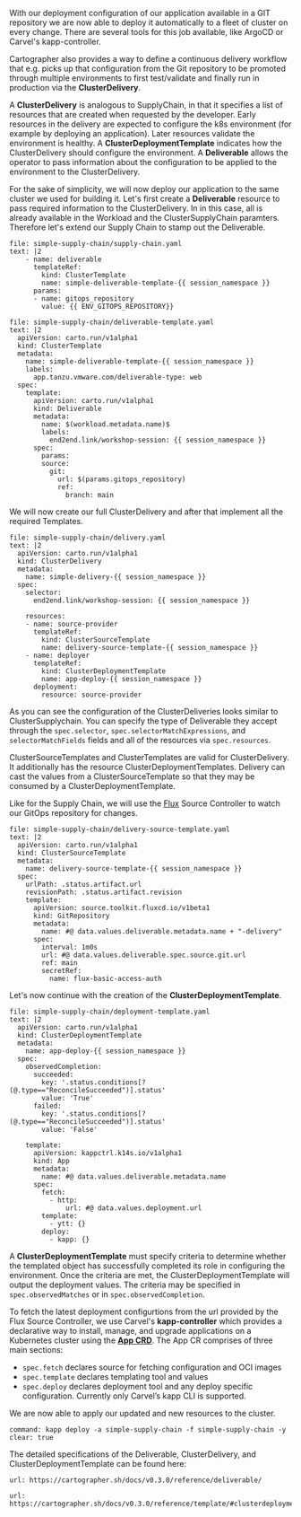 With our deployment configuration of our application available in a GIT repository we are now able to deploy it automatically to a fleet of cluster on every change. 
There are several tools for this job available, like ArgoCD or Carvel's kapp-controller.

Cartographer also provides a way to define a continuous delivery workflow that e.g. picks up that configuration from the Git repository to be promoted through multiple environments to first test/validate and finally run in production via the **ClusterDelivery**.

A **ClusterDelivery** is analogous to SupplyChain, in that it specifies a list of resources that are created when requested by the developer. Early resources in the delivery are expected to configure the k8s environment (for example by deploying an application). Later resources validate the environment is healthy.
A **ClusterDeploymentTemplate** indicates how the ClusterDelivery should configure the environment.
A **Deliverable** allows the operator to pass information about the configuration to be applied to the environment to the ClusterDelivery.

For the sake of simplicity, we will now deploy our application to the same cluster we used for building it.
Let's first create a **Deliverable** resource to pass required information to the ClusterDelivery. In in this case, all is already available in the Workload and the ClusterSupplyChain paramters. Therefore let's extend our Supply Chain to stamp out the Deliverable.
```editor:append-lines-to-file
file: simple-supply-chain/supply-chain.yaml
text: |2
    - name: deliverable
      templateRef:
        kind: ClusterTemplate
        name: simple-deliverable-template-{{ session_namespace }}
      params:
      - name: gitops_repository
        value: {{ ENV_GITOPS_REPOSITORY}}
```

```editor:append-lines-to-file
file: simple-supply-chain/deliverable-template.yaml
text: |2
  apiVersion: carto.run/v1alpha1
  kind: ClusterTemplate
  metadata:
    name: simple-deliverable-template-{{ session_namespace }}
    labels:
      app.tanzu.vmware.com/deliverable-type: web
  spec:
    template:
      apiVersion: carto.run/v1alpha1
      kind: Deliverable
      metadata:
        name: $(workload.metadata.name)$
        labels:
          end2end.link/workshop-session: {{ session_namespace }}
      spec:
        params:
        source:
          git:
            url: $(params.gitops_repository)
            ref:
              branch: main
```

We will now create our full ClusterDelivery and after that implement all the required Templates.
```editor:append-lines-to-file
file: simple-supply-chain/delivery.yaml
text: |2
  apiVersion: carto.run/v1alpha1
  kind: ClusterDelivery
  metadata:
    name: simple-delivery-{{ session_namespace }}
  spec:
    selector:
      end2end.link/workshop-session: {{ session_namespace }}

    resources:
    - name: source-provider
      templateRef:
        kind: ClusterSourceTemplate
        name: delivery-source-template-{{ session_namespace }}
    - name: deployer
      templateRef:
        kind: ClusterDeploymentTemplate
        name: app-deploy-{{ session_namespace }}
      deployment:
        resource: source-provider
```
As you can see the configuration of the ClusterDeliveries looks similar to ClusterSupplychain. You can specify the type of Deliverable they accept through the `spec.selector`, `spec.selectorMatchExpressions`, and `selectorMatchFields` fields and all of the resources via `spec.resources`.

ClusterSourceTemplates and ClusterTemplates are valid for ClusterDelivery. It additionally has the resource ClusterDeploymentTemplates. Delivery can cast the values from a ClusterSourceTemplate so that they may be consumed by a ClusterDeploymentTemplate.

Like for the Supply Chain, we will use the [Flux](https://fluxcd.io) Source Controller to watch our GitOps repository for changes.
```editor:append-lines-to-file
file: simple-supply-chain/delivery-source-template.yaml
text: |2
  apiVersion: carto.run/v1alpha1
  kind: ClusterSourceTemplate
  metadata:
    name: delivery-source-template-{{ session_namespace }}
  spec:
    urlPath: .status.artifact.url
    revisionPath: .status.artifact.revision
    template:
      apiVersion: source.toolkit.fluxcd.io/v1beta1
      kind: GitRepository
      metadata:
        name: #@ data.values.deliverable.metadata.name + "-delivery"
      spec:
        interval: 1m0s
        url: #@ data.values.deliverable.spec.source.git.url
        ref: main
        secretRef:
          name: flux-basic-access-auth
```

Let's now continue with the creation of the **ClusterDeploymentTemplate**.
```editor:append-lines-to-file
file: simple-supply-chain/deployment-template.yaml
text: |2
  apiVersion: carto.run/v1alpha1
  kind: ClusterDeploymentTemplate
  metadata:
    name: app-deploy-{{ session_namespace }}
  spec:
    observedCompletion:
      succeeded:
        key: '.status.conditions[?(@.type=="ReconcileSucceeded")].status'
        value: 'True'
      failed:
        key: '.status.conditions[?(@.type=="ReconcileSucceeded")].status'
        value: 'False'

    template:
      apiVersion: kappctrl.k14s.io/v1alpha1
      kind: App
      metadata:
        name: #@ data.values.deliverable.metadata.name
      spec:
        fetch:
          - http:
              url: #@ data.values.deployment.url
        template:
          - ytt: {}
        deploy:
          - kapp: {}
```

A **ClusterDeploymentTemplate** must specify criteria to determine whether the templated object has successfully completed its role in configuring the environment. Once the criteria are met, the ClusterDeploymentTemplate will output the deployment values. The criteria may be specified in `spec.observedMatches` or in `spec.observedCompletion`.

To fetch the latest deployment configurtions from the url provided by the Flux Source Controller, we use Carvel's **kapp-controller** which provides a declarative way to install, manage, and upgrade applications on a Kubernetes cluster using the **[App CRD](https://carvel.dev/kapp-controller/docs/v0.38.0/app-overview/)**.
The App CR comprises of three main sections:
- `spec.fetch` declares source for fetching configuration and OCI images
- `spec.template` declares templating tool and values
- `spec.deploy` declares deployment tool and any deploy specific configuration. Currently only Carvel’s kapp CLI is supported.

We are now able to apply our updated and new resources to the cluster.
```terminal:execute
command: kapp deploy -a simple-supply-chain -f simple-supply-chain -y
clear: true
```

The detailed specifications of the Deliverable, ClusterDelivery, and ClusterDeploymentTemplate can be found here: 
```dashboard:open-url
url: https://cartographer.sh/docs/v0.3.0/reference/deliverable/
```
```dashboard:open-url
url: https://cartographer.sh/docs/v0.3.0/reference/template/#clusterdeploymenttemplate
```
